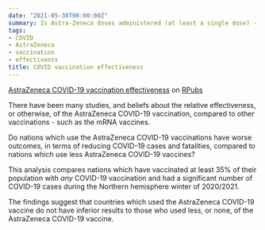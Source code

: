 ```yaml
---
date: "2021-05-30T00:00:00Z"
summary: Is Astra-Zeneca doses administered (at least a single dose) - as a proportion of all COVID vaccination administered - related to a national reduction in COVID-19 cases and death?
tags:
- COVID
- AstraZeneca
- vaccination
- effectivenss
title: COVID vaccination effectiveness
---
```


[AstraZeneca COVID-19 vaccination effectiveness](https://rpubs.com/DavidFong/Covid19AZefficacy) on [RPubs](https://rpubs.com)

There have been many studies, and beliefs about the relative effectiveness, or otherwise, of the AstraZeneca COVID-19 vaccination, compared to other vaccinations - such as the mRNA vaccines.

Do nations which use the AstraZeneca COVID-19 vaccinations have worse outcomes, in terms of reducing COVID-19 cases and fatalities, compared to nations which use less AstraZeneca COVID-19 vaccines?

This analysis compares nations which have vaccinated at least 35% of their population with *any* COVID-19 vaccination and had a significant number of COVID-19 cases during the Northern hemisphere winter of 2020/2021.

The findings suggest that countries which used the AstraZeneca COVID-19 vaccine do not have inferior results to those who used less, or none, of the AstraZeneca COVID-19 vaccine.